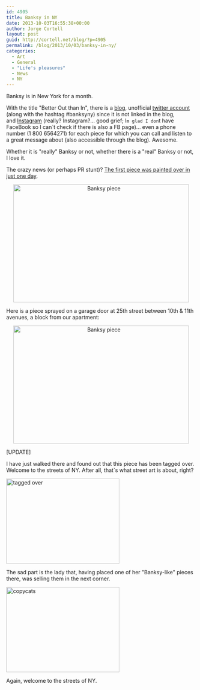 ```yaml
---
id: 4905
title: Banksy in NY
date: 2013-10-03T16:55:38+00:00
author: Jorge Cortell
layout: post
guid: http://cortell.net/blog/?p=4905
permalink: /blog/2013/10/03/banksy-in-ny/
categories:
  - Art
  - General
  - "Life's pleasures"
  - News
  - NY
---
```

Banksy is in New York for a month.

With the title "Better Out than In", there is a <a title="http://banksy.co.uk" href="http://banksy.co.uk" target="_blank">blog</a>, unofficial <a title="https://twitter.com/banksyny" href="https://twitter.com/banksyny" target="_blank">twitter account</a> (along with the hashtag #banksyny) since it is not linked in the blog, and <a title="http://instagram.com/banksyny" href="http://instagram.com/banksyny" target="_blank">Instagram</a> (really? Instagram?... good grief; I`m glad I don`t have FaceBook so I can`t check if there is also a FB page)... even a phone number (1 800 6564271) for each piece for which you can call and listen to a great message about (also accessible through the blog). Awesome.</p> 

Whether it is "really" Banksy or not, whether there is a "real" Banksy or not, I love it.

The crazy news (or perhaps PR stunt)? <a title="http://artsbeat.blogs.nytimes.com/2013/10/02/second-banksy-work-appears-in-new-york-after-first-is-painted-over/?_r=0" href="http://artsbeat.blogs.nytimes.com/2013/10/02/second-banksy-work-appears-in-new-york-after-first-is-painted-over/?_r=0" target="_blank">The first piece was painted over in just one day</a>.

<p style="text-align: center">
  <img class="aligncenter" alt="Banksy piece" src="http://res.cloudinary.com/boti/image/upload/v1380574103/bt0hv6k2i2noex7olcgc.jpg" width="467" height="313" />
</p>

Here is a piece sprayed on a garage door at 25th street between 10th & 11th avenues, a block from our apartment:

<p style="text-align: center">
  <img class=" aligncenter" alt="Banksy piece" src="http://res.cloudinary.com/boti/image/upload/v1380687155/bdsjga0yaurug4tmrl6d.jpg" width="467" height="313" />
</p>

<p style="text-align: left">
  [UPDATE]
</p>

<p style="text-align: left">
  I have just walked there and found out that this piece has been tagged over. Welcome to the streets of NY. After all, that`s what street art is about, right?
</p>

<p style="text-align: left">
  <img class="aligncenter" alt="tagged over" src="https://lh4.googleusercontent.com/a0oHOOO2G4fj5ZgfWoAswh12oy6mB1aODV2UdOLTFqU=w301-h226-p-no" width="301" height="226" />
</p>

<p style="text-align: left">
  The sad part is the lady that, having placed one of her "Banksy-like" pieces there, was selling them in the next corner.
</p>

<p style="text-align: left">
  <img class="aligncenter" alt="copycats" src="https://lh3.googleusercontent.com/4q6ekJrqFeXSgBnvOl_lwJIqPIMrJ702RiNPFxDYTNY=w301-h226-p-no" width="301" height="226" />
</p>

<p style="text-align: left">
  Again, welcome to the streets of NY.
</p>